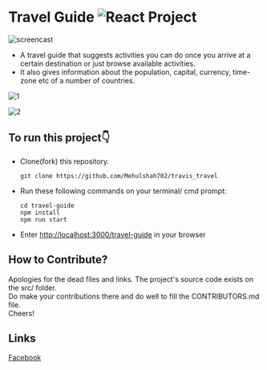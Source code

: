# Travel Guide ![React Project](https://img.shields.io/badge/Tech-React-blue.svg?longCache=true&style=for-the-badge)

![screencast](https://user-images.githubusercontent.com/87576080/218271909-e27bba02-657d-46aa-851d-e81477a21671.png)

- A travel guide that suggests activities you can do once you arrive at a certain destination or just browse available activities.
- It also gives information about the population, capital, currency, time-zone etc of a number of countries.

![1](https://user-images.githubusercontent.com/87576080/218273382-fabb3b6c-7b3d-46f4-93e0-a847372a6122.gif)

![2](https://user-images.githubusercontent.com/87576080/218273455-71dfd2f7-28cc-4490-83d9-9246c9385adf.gif)

## To run this project👇

- Clone(fork) this repository.

  ```
  git clone https://github.com/Mehulshah702/travis_travel
  ```

- Run these following commands on your terminal/ cmd prompt:

  ```
  cd travel-guide
  npm install
  npm run start
  ```

 - Enter [http://localhost:3000/travel-guide](http://localhost:3000/travel-guide) in your browser

 ## How to Contribute?
  Apologies for the dead files and links. The project's source code exists on the src/ folder.<br>
  Do make your contributions there and do well to fill the CONTRIBUTORS.md file.<br>
  Cheers!
 
 ## Links
  [Facebook](https://www.facebook.com/zerotocodemastery/)
